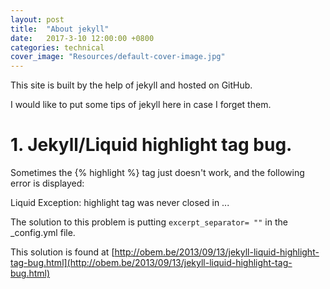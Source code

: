 ```yaml
---
layout: post
title:  "About jekyll"
date:   2017-3-10 12:00:00 +0800
categories: technical
cover_image: "Resources/default-cover-image.jpg"
---
```


This site is built by the help of jekyll and hosted on GitHub.

I would like to put some tips of jekyll here in case I forget them.

# 1. Jekyll/Liquid highlight tag bug.

Sometimes the \{\% highlight \%\} tag just doesn't work, and the following error is displayed:

Liquid Exception: highlight tag was never closed in ...

The solution to this problem is putting `excerpt_separator= ""` in the _config.yml file.

This solution is found at [http://obem.be/2013/09/13/jekyll-liquid-highlight-tag-bug.html](http://obem.be/2013/09/13/jekyll-liquid-highlight-tag-bug.html)


